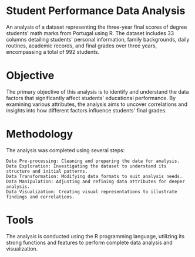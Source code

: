 # Student Performance Data Analysis
An analysis of a dataset representing the three-year final scores of degree students' math marks from Portugal using R. The dataset includes 33 columns detailing students' personal information, family backgrounds, daily routines, academic records, and final grades over three years, encompassing a total of 992 students.

# Objective
The primary objective of this analysis is to identify and understand the data factors that significantly affect students' educational performance. By examining various attributes, the analysis aims to uncover correlations and insights into how different factors influence students' final grades.

# Methodology
The analysis was completed using several steps:

    Data Pre-processing: Cleaning and preparing the data for analysis.
    Data Exploration: Investigating the dataset to understand its structure and initial patterns.
    Data Transformation: Modifying data formats to suit analysis needs.
    Data Manipulation: Adjusting and refining data attributes for deeper analysis.
    Data Visualization: Creating visual representations to illustrate findings and correlations.

# Tools
The analysis is conducted using the R programming language, utilizing its strong functions and features to perform complete data analysis and visualization.

